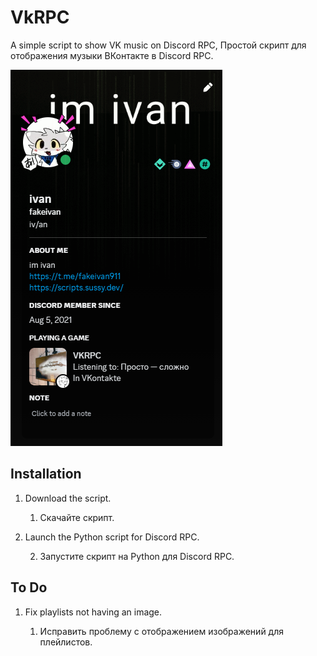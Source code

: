 # VkRPC

A simple script to show VK music on Discord RPC, Простой скрипт для отображения музыки ВКонтакте в Discord RPC.

![Example](/image/image.png?raw=true "Example")




## Installation

1. Download the script.
   
   1. Скачайте скрипт.

2. Launch the Python script for Discord RPC.

   2. Запустите скрипт на Python для Discord RPC.

## To Do

1. Fix playlists not having an image.

   1. Исправить проблему с отображением изображений для плейлистов.
